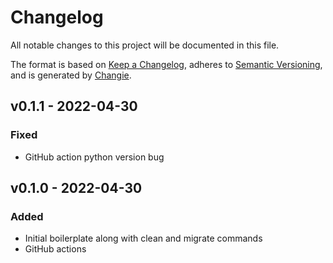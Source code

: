 # Changelog
All notable changes to this project will be documented in this file.

The format is based on [Keep a Changelog](https://keepachangelog.com/en/1.0.0/),
adheres to [Semantic Versioning](https://semver.org/spec/v2.0.0.html),
and is generated by [Changie](https://github.com/miniscruff/changie).

## v0.1.1 - 2022-04-30
### Fixed
* GitHub action python version bug

## v0.1.0 - 2022-04-30
### Added
* Initial boilerplate along with clean and migrate commands
* GitHub actions